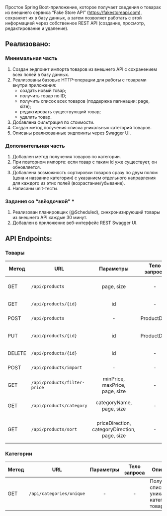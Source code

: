 Простое Spring Boot-приложение, которое получает сведения о товарах из внешнего сервиса “Fake Store API” (https://fakestoreapi.com), сохраняет их в базу данных, а затем позволяет работать с этой информацией через собственное REST API (создание, просмотр, редактирование и удаление).

## Реализовано:

### Минимальная часть
1. Создан эндпоинт импорта товаров из внешнего API с сохранением всех полей в базу данных.
2. Реализованы базовые HTTP-операции для работы с товарами внутри приложения:
    - создать новый товар;
    - получить товар по ID;
    - получить список всех товаров (поддержка пагинации: page, size);
    - редактировать существующий товар;
    - удалить товар.
3. Добавлена фильтрация по стоимости.
4. Создан метод получения списка уникальных категорий товаров.
5. Описаны реализованные эндпоинты через Swagger UI.

### Дополнительная часть
1. Добавлен метод получения товаров по категории.
2. При повторном импорте: если товар с таким id уже существует, он обновляется.
3. Добавлена возможность сортировки товаров сразу по двум полям (цена и название категории) с указанием отдельного направления для каждого из этих полей (возрастание/убывание).
4. Написаны unit-тесты.

### Задания со “звёздочкой” *
1. Реализован планировщик (@Scheduled), синхронизирующий товары из внешнего API каждые 30 минут.
2. Добавлен в приложение веб-интерфейс REST Swagger UI.

## API Endpoints:

### Товары

| Метод | URL | Параметры | Тело запроса | Описание |
|-------|-----|:---------:|:------------:|----------|
| GET | `/api/products` | page, size | - | Получение всех товаров с пагинацией |
| GET | `/api/products/{id}` | id | - | Получение товара по id |
| POST | `/api/products` | - | ProductDTO | Создание нового товара |
| PUT | `/api/products/{id}` | id | ProductDTO | Редактирование существующего товара по id |
| DELETE | `/api/products/{id}` | id | - | Удаление товара по id |
| POST | `/api/products/import` | - | - | Импорт данных с внешнего api |
| GET | `/api/products/filter-price` | minPrice, maxPrice,<br> page, size | - | Фильтрация товаров по стоимости |
| GET | `/api/products/category` | categoryName,<br> page, size | - | Получение товаров по категории |
| GET | `/api/products/sort` | priceDirection, categoryDirection,<br> page, size | - | Сортировка товаров по категории и цене |

### Категории

| Метод | URL | Параметры | Тело запроса | Описание |
|-------|-----|:---------:|:------------:|----------|
| GET | `/api/categories/unique` | - | - | Получение списка уникальных категорий товаров |
